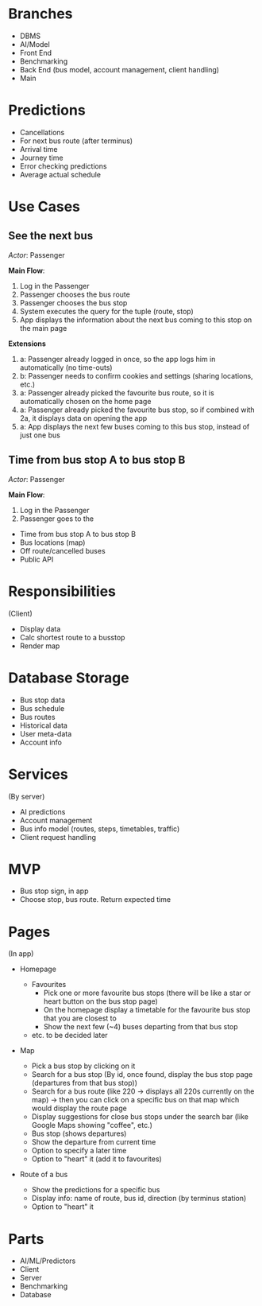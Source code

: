 # Branches
- DBMS
- AI/Model
- Front End
- Benchmarking
- Back End (bus model, account management, client handling)
- Main

# Predictions
- Cancellations
- For next bus route (after terminus)
- Arrival time
- Journey time
- Error checking predictions
- Average actual schedule

# Use Cases
## See the next bus
*Actor*: Passenger

**Main Flow**:
1. Log in the Passenger
2. Passenger chooses the bus route
3. Passenger chooses the bus stop
4. System executes the query for the tuple (route, stop)
5. App displays the information about the next bus coming to this stop on the main page

**Extensions**
1. a: Passenger already logged in once, so the app logs him in automatically (no time-outs)
1. b: Passenger needs to confirm cookies and settings (sharing locations, etc.)
2. a: Passenger already picked the favourite bus route, so it is automatically chosen on the home page
3. a: Passenger already picked the favourite bus stop, so if combined with 2a, it displays data on opening the app
5. a: App displays the next few buses coming to this bus stop, instead of just one bus

## Time from bus stop A to bus stop B

*Actor*: Passenger

**Main Flow**:
1. Log in the Passenger
2. Passenger goes to the 

- Time from bus stop A to bus stop B
- Bus locations (map)
- Off route/cancelled buses
- Public API

# Responsibilities
(Client)
- Display data
- Calc shortest route to a busstop
- Render map

# Database Storage
- Bus stop data
- Bus schedule
- Bus routes
- Historical data
- User meta-data
- Account info

# Services
(By server)
- AI predictions
- Account management
- Bus info model (routes, steps, timetables, traffic)
- Client request handling

# MVP
- Bus stop sign, in app
- Choose stop, bus route. Return expected time

# Pages
(In app)

- Homepage
	
	- Favourites
		- Pick one or more favourite bus stops (there will be like a star or heart button on the bus stop page)
		- On the homepage display a timetable for the favourite bus stop that you are closest to
		- Show the next few (~4) buses departing from that bus stop
	- etc. to be decided later
- Map
	- Pick a bus stop by clicking on it
	- Search for a bus stop (By id, once found, display the bus stop page (departures from that bus stop))
	- Search for a bus route (like 220 -> displays all 220s currently on the map) -> then you can click on a specific bus on that map which would display the route page
	- Display suggestions for close bus stops under the search bar (like Google Maps showing "coffee", etc.)
	-  Bus stop (shows departures)
	- Show the departure from current time
	- Option to specify a later time
	- Option to "heart" it (add it to favourites)
- Route of a bus
	- Show the predictions for a specific bus
	- Display info: name of route, bus id, direction (by terminus station)
	- Option to "heart" it


# Parts
- AI/ML/Predictors
- Client
- Server
- Benchmarking
- Database